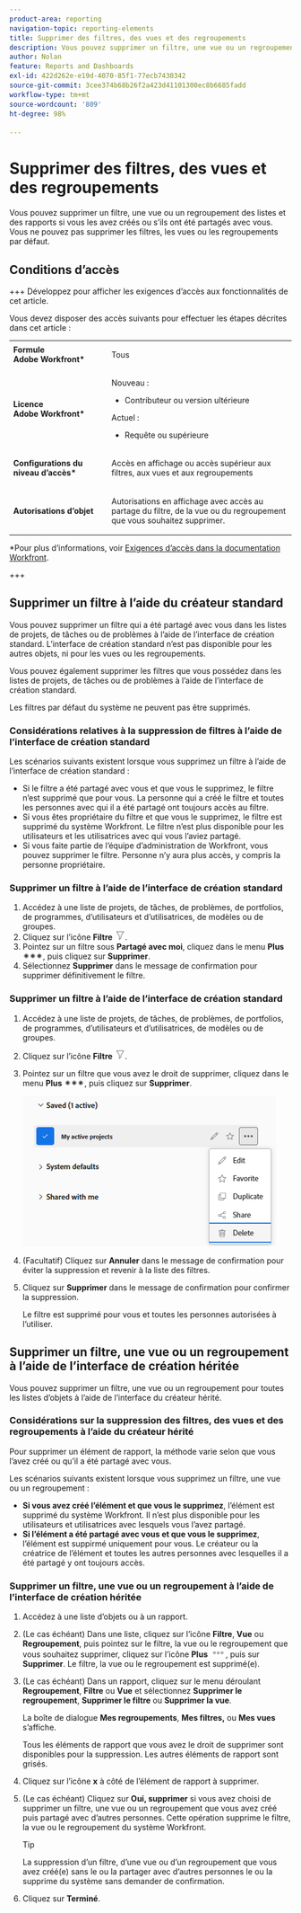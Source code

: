 ```yaml
---
product-area: reporting
navigation-topic: reporting-elements
title: Supprimer des filtres, des vues et des regroupements
description: Vous pouvez supprimer un filtre, une vue ou un regroupement des listes et des rapports si vous les avez créés ou s’ils ont été partagés avec vous. Vous ne pouvez pas supprimer les filtres, les vues ou les regroupements par défaut.
author: Nolan
feature: Reports and Dashboards
exl-id: 422d262e-e19d-4070-85f1-77ecb7430342
source-git-commit: 3cee374b68b26f2a423d41101300ec8b6685fadd
workflow-type: tm+mt
source-wordcount: '809'
ht-degree: 98%

---
```


# Supprimer des filtres, des vues et des regroupements

<!-- Audited: 11/2024 -->

Vous pouvez supprimer un filtre, une vue ou un regroupement des listes et des rapports si vous les avez créés ou s’ils ont été partagés avec vous. Vous ne pouvez pas supprimer les filtres, les vues ou les regroupements par défaut.

## Conditions d’accès

+++ Développez pour afficher les exigences d’accès aux fonctionnalités de cet article.

Vous devez disposer des accès suivants pour effectuer les étapes décrites dans cet article :

<table style="table-layout:auto"> 
 <col> 
 </col> 
 <col> 
 </col> 
 <tbody> 
  <tr> 
   <td role="rowheader"><strong>Formule Adobe Workfront*</strong></td> 
   <td> <p>Tous </p> </td> 
  </tr> 
  <tr> 
   <td role="rowheader"><strong>Licence Adobe Workfront*</strong></td> 
   <td> 
      <p>Nouveau :</p>
         <ul>
         <li><p>Contributeur ou version ultérieure</p></li>
         </ul>
      <p>Actuel :</p>
         <ul>
         <li><p>Requête ou supérieure</p></li>
         </ul>
   </td>
  </tr> 
  <tr> 
   <td role="rowheader"><strong>Configurations du niveau d’accès*</strong></td> 
   <td><p>Accès en affichage ou accès supérieur aux filtres, aux vues et aux regroupements</p></td> 
  </tr> 
  <tr> 
   <td role="rowheader"><strong>Autorisations d’objet</strong></td> 
   <td><p>Autorisations en affichage avec accès au partage du filtre, de la vue ou du regroupement que vous souhaitez supprimer.</p>
   </td> 
  </tr> 
 </tbody> 
</table>

*Pour plus d’informations, voir [Exigences d’accès dans la documentation Workfront](/help/quicksilver/administration-and-setup/add-users/access-levels-and-object-permissions/access-level-requirements-in-documentation.md).

+++

## Supprimer un filtre à l’aide du créateur standard

Vous pouvez supprimer un filtre qui a été partagé avec vous dans les listes de projets, de tâches ou de problèmes à l’aide de l’interface de création standard. L’interface de création standard n’est pas disponible pour les autres objets, ni pour les vues ou les regroupements.

Vous pouvez également supprimer les filtres que vous possédez dans les listes de projets, de tâches ou de problèmes à l’aide de l’interface de création standard.

Les filtres par défaut du système ne peuvent pas être supprimés.

### Considérations relatives à la suppression de filtres à l’aide de l’interface de création standard

Les scénarios suivants existent lorsque vous supprimez un filtre à l’aide de l’interface de création standard :

* Si le filtre a été partagé avec vous et que vous le supprimez, le filtre n’est supprimé que pour vous. La personne qui a créé le filtre et toutes les personnes avec qui il a été partagé ont toujours accès au filtre.
* Si vous êtes propriétaire du filtre et que vous le supprimez, le filtre est supprimé du système Workfront. Le filtre n’est plus disponible pour les utilisateurs et les utilisatrices avec qui vous l’aviez partagé.
* Si vous faite partie de l’équipe d’administration de Workfront, vous pouvez supprimer le filtre. Personne n’y aura plus accès, y compris la personne propriétaire.

### Supprimer un filtre à l’aide de l’interface de création standard

1. Accédez à une liste de projets, de tâches, de problèmes, de portfolios, de programmes, d’utilisateurs et d’utilisatrices, de modèles ou de groupes.
1. Cliquez sur l’icône **Filtre** ![Icône Filtre](assets/filter-nwepng.png).
1. Pointez sur un filtre sous **Partagé avec moi**, cliquez dans le menu **Plus** ![Icône Plus](assets/more-icon-spectrum.png), puis cliquez sur **Supprimer**.
1. Sélectionnez **Supprimer** dans le message de confirmation pour supprimer définitivement le filtre.

### Supprimer un filtre à l’aide de l’interface de création standard

1. Accédez à une liste de projets, de tâches, de problèmes, de portfolios, de programmes, d’utilisateurs et d’utilisatrices, de modèles ou de groupes.
1. Cliquez sur l’icône **Filtre** ![Icône Filtre](assets/filter-nwepng.png).
1. Pointez sur un filtre que vous avez le droit de supprimer, cliquez dans le menu **Plus** ![Icône Plus](assets/more-icon-spectrum.png), puis cliquez sur **Supprimer**.

   ![Supprimer le filtre](assets/new-filters-more-menu-options-with-delete.png)

1. (Facultatif) Cliquez sur **Annuler** dans le message de confirmation pour éviter la suppression et revenir à la liste des filtres.
1. Cliquez sur **Supprimer** dans le message de confirmation pour confirmer la suppression.

   Le filtre est supprimé pour vous et toutes les personnes autorisées à l’utiliser.

## Supprimer un filtre, une vue ou un regroupement à l’aide de l’interface de création héritée

Vous pouvez supprimer un filtre, une vue ou un regroupement pour toutes les listes d’objets à l’aide de l’interface du créateur hérité.

### Considérations sur la suppression des filtres, des vues et des regroupements à l’aide du créateur hérité

Pour supprimer un élément de rapport, la méthode varie selon que vous l’avez créé ou qu’il a été partagé avec vous.

Les scénarios suivants existent lorsque vous supprimez un filtre, une vue ou un regroupement :

* **Si vous avez créé l’élément et que vous le supprimez**, l’élément est supprimé du système Workfront. Il n’est plus disponible pour les utilisateurs et utilisatrices avec lesquels vous l’avez partagé.
* **Si l’élément a été partagé avec vous et que vous le supprimez**, l’élément est suppirmé uniquement pour vous. Le créateur ou la créatrice de l’élément et toutes les autres personnes avec lesquelles il a été partagé y ont toujours accès.

### Supprimer un filtre, une vue ou un regroupement à l’aide de l’interface de création héritée

1. Accédez à une liste d’objets ou à un rapport.
1. (Le cas échéant) Dans une liste, cliquez sur l’icône **Filtre**, **Vue** ou **Regroupement**, puis pointez sur le filtre, la vue ou le regroupement que vous souhaitez supprimer, cliquez sur l’icône **Plus** ![](assets/more-icon.png), puis sur **Supprimer**. Le filtre, la vue ou le regroupement est supprimé(e).
1. (Le cas échéant) Dans un rapport, cliquez sur le menu déroulant **Regroupement**, **Filtre** ou **Vue** et sélectionnez **Supprimer le regroupement**, **Supprimer le filtre** ou **Supprimer la vue**.

   La boîte de dialogue **Mes regroupements**, **Mes filtres,** ou **Mes vues** s’affiche.

   Tous les éléments de rapport que vous avez le droit de supprimer sont disponibles pour la suppression. Les autres éléments de rapport sont grisés.

1. Cliquez sur l’icône **x** à côté de l’élément de rapport à supprimer.
1. (Le cas échéant) Cliquez sur **Oui, supprimer** si vous avez choisi de supprimer un filtre, une vue ou un regroupement que vous avez créé puis partagé avec d’autres personnes. Cette opération supprime le filtre, la vue ou le regroupement du système Workfront.

   >[!TIP]
   >
   >La suppression d’un filtre, d’une vue ou d’un regroupement que vous avez créé(e) sans le ou la partager avec d’autres personnes le ou la supprime du système sans demander de confirmation.

1. Cliquez sur **Terminé**.

